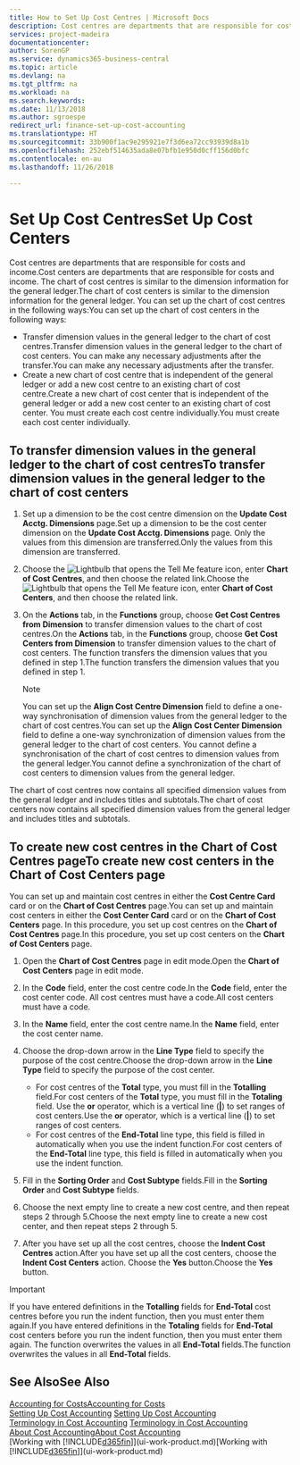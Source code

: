 ```yaml
---
title: How to Set Up Cost Centres | Microsoft Docs
description: Cost centres are departments that are responsible for costs and income. The chart of cost centres is similar to the dimension information for the general ledger.
services: project-madeira
documentationcenter: 
author: SorenGP
ms.service: dynamics365-business-central
ms.topic: article
ms.devlang: na
ms.tgt_pltfrm: na
ms.workload: na
ms.search.keywords: 
ms.date: 11/13/2018
ms.author: sgroespe
redirect_url: finance-set-up-cost-accounting
ms.translationtype: HT
ms.sourcegitcommit: 33b900f1ac9e295921e7f3d6ea72cc93939d8a1b
ms.openlocfilehash: 252ebf514635ada8e07bfb1e950d0cff156d0bfc
ms.contentlocale: en-au
ms.lasthandoff: 11/26/2018

---
```

# <a name="set-up-cost-centers"></a><span data-ttu-id="c824c-104">Set Up Cost Centres</span><span class="sxs-lookup"><span data-stu-id="c824c-104">Set Up Cost Centers</span></span>
<span data-ttu-id="c824c-105">Cost centres are departments that are responsible for costs and income.</span><span class="sxs-lookup"><span data-stu-id="c824c-105">Cost centers are departments that are responsible for costs and income.</span></span> <span data-ttu-id="c824c-106">The chart of cost centres is similar to the dimension information for the general ledger.</span><span class="sxs-lookup"><span data-stu-id="c824c-106">The chart of cost centers is similar to the dimension information for the general ledger.</span></span> <span data-ttu-id="c824c-107">You can set up the chart of cost centres in the following ways:</span><span class="sxs-lookup"><span data-stu-id="c824c-107">You can set up the chart of cost centers in the following ways:</span></span>  

-   <span data-ttu-id="c824c-108">Transfer dimension values in the general ledger to the chart of cost centres.</span><span class="sxs-lookup"><span data-stu-id="c824c-108">Transfer dimension values in the general ledger to the chart of cost centers.</span></span> <span data-ttu-id="c824c-109">You can make any necessary adjustments after the transfer.</span><span class="sxs-lookup"><span data-stu-id="c824c-109">You can make any necessary adjustments after the transfer.</span></span>  
-   <span data-ttu-id="c824c-110">Create a new chart of cost centre that is independent of the general ledger or add a new cost centre to an existing chart of cost centre.</span><span class="sxs-lookup"><span data-stu-id="c824c-110">Create a new chart of cost center that is independent of the general ledger or add a new cost center to an existing chart of cost center.</span></span> <span data-ttu-id="c824c-111">You must create each cost centre individually.</span><span class="sxs-lookup"><span data-stu-id="c824c-111">You must create each cost center individually.</span></span>  

## <a name="to-transfer-dimension-values-in-the-general-ledger-to-the-chart-of-cost-centers"></a><span data-ttu-id="c824c-112">To transfer dimension values in the general ledger to the chart of cost centres</span><span class="sxs-lookup"><span data-stu-id="c824c-112">To transfer dimension values in the general ledger to the chart of cost centers</span></span>  
1.  <span data-ttu-id="c824c-113">Set up a dimension to be the cost centre dimension on the **Update Cost Acctg. Dimensions** page.</span><span class="sxs-lookup"><span data-stu-id="c824c-113">Set up a dimension to be the cost center dimension on the **Update Cost Acctg. Dimensions** page.</span></span> <span data-ttu-id="c824c-114">Only the values from this dimension are transferred.</span><span class="sxs-lookup"><span data-stu-id="c824c-114">Only the values from this dimension are transferred.</span></span>  
2.  <span data-ttu-id="c824c-115">Choose the ![Lightbulb that opens the Tell Me feature](media/ui-search/search_small.png "Tell me what you want to do") icon, enter **Chart of Cost Centres**, and then choose the related link.</span><span class="sxs-lookup"><span data-stu-id="c824c-115">Choose the ![Lightbulb that opens the Tell Me feature](media/ui-search/search_small.png "Tell me what you want to do") icon, enter **Chart of Cost Centers**, and then choose the related link.</span></span>  
3.  <span data-ttu-id="c824c-116">On the **Actions** tab, in the **Functions** group, choose **Get Cost Centres from Dimension** to transfer dimension values to the chart of cost centres.</span><span class="sxs-lookup"><span data-stu-id="c824c-116">On the **Actions** tab, in the **Functions** group, choose **Get Cost Centers from Dimension** to transfer dimension values to the chart of cost centers.</span></span> <span data-ttu-id="c824c-117">The function transfers the dimension values that you defined in step 1.</span><span class="sxs-lookup"><span data-stu-id="c824c-117">The function transfers the dimension values that you defined in step 1.</span></span>  

    > [!NOTE]  
    >  <span data-ttu-id="c824c-118">You can set up the **Align Cost Centre Dimension**  field to define a one-way synchronisation of dimension values from the general ledger to the chart of cost centres.</span><span class="sxs-lookup"><span data-stu-id="c824c-118">You can set up the **Align Cost Center Dimension**  field to define a one-way synchronization of dimension values from the general ledger to the chart of cost centers.</span></span> <span data-ttu-id="c824c-119">You cannot define a synchronisation of the chart of cost centres to dimension values from the general ledger.</span><span class="sxs-lookup"><span data-stu-id="c824c-119">You cannot define a synchronization of the chart of cost centers to dimension values from the general ledger.</span></span>  

<span data-ttu-id="c824c-120">The chart of cost centres now contains all specified dimension values from the general ledger and includes titles and subtotals.</span><span class="sxs-lookup"><span data-stu-id="c824c-120">The chart of cost centers now contains all specified dimension values from the general ledger and includes titles and subtotals.</span></span>  

## <a name="to-create-new-cost-centers-in-the-chart-of-cost-centers-page"></a><span data-ttu-id="c824c-121">To create new cost centres in the Chart of Cost Centres page</span><span class="sxs-lookup"><span data-stu-id="c824c-121">To create new cost centers in the Chart of Cost Centers page</span></span>  
<span data-ttu-id="c824c-122">You can set up and maintain cost centres in either the **Cost Centre Card** card or on the **Chart of Cost Centres** page.</span><span class="sxs-lookup"><span data-stu-id="c824c-122">You can set up and maintain cost centers in either the **Cost Center Card** card or on the **Chart of Cost Centers** page.</span></span> <span data-ttu-id="c824c-123">In this procedure, you set up cost centres on the **Chart of Cost Centres** page.</span><span class="sxs-lookup"><span data-stu-id="c824c-123">In this procedure, you set up cost centers on the **Chart of Cost Centers** page.</span></span>  

1. <span data-ttu-id="c824c-124">Open the **Chart of Cost Centres** page in edit mode.</span><span class="sxs-lookup"><span data-stu-id="c824c-124">Open the **Chart of Cost Centers** page in edit mode.</span></span>  
2. <span data-ttu-id="c824c-125">In the **Code** field, enter the cost centre code.</span><span class="sxs-lookup"><span data-stu-id="c824c-125">In the **Code** field, enter the cost center code.</span></span> <span data-ttu-id="c824c-126">All cost centres must have a code.</span><span class="sxs-lookup"><span data-stu-id="c824c-126">All cost centers must have a code.</span></span>  
3. <span data-ttu-id="c824c-127">In the **Name** field, enter the cost centre name.</span><span class="sxs-lookup"><span data-stu-id="c824c-127">In the **Name** field, enter the cost center name.</span></span>  
4. <span data-ttu-id="c824c-128">Choose the drop-down arrow in the **Line Type** field to specify the purpose of the cost centre.</span><span class="sxs-lookup"><span data-stu-id="c824c-128">Choose the drop-down arrow in the **Line Type** field to specify the purpose of the cost center.</span></span>  

    - <span data-ttu-id="c824c-129">For cost centres of the **Total** type, you must fill in the **Totalling** field.</span><span class="sxs-lookup"><span data-stu-id="c824c-129">For cost centers of the **Total** type, you must fill in the **Totaling** field.</span></span> <span data-ttu-id="c824c-130">Use the **or** operator, which is a vertical line (**&#124;**) to set ranges of cost centers.</span><span class="sxs-lookup"><span data-stu-id="c824c-130">Use the **or** operator, which is a vertical line (**&#124;**) to set ranges of cost centers.</span></span>  
    - <span data-ttu-id="c824c-131">For cost centres of the **End-Total** line type, this field is filled in automatically when you use the indent function.</span><span class="sxs-lookup"><span data-stu-id="c824c-131">For cost centers of the **End-Total** line type, this field is filled in automatically when you use the indent function.</span></span>  
5.  <span data-ttu-id="c824c-132">Fill in the **Sorting Order** and **Cost Subtype** fields.</span><span class="sxs-lookup"><span data-stu-id="c824c-132">Fill in the **Sorting Order** and **Cost Subtype** fields.</span></span>  
6.  <span data-ttu-id="c824c-133">Choose the next empty line to create a new cost centre, and then repeat steps 2 through 5.</span><span class="sxs-lookup"><span data-stu-id="c824c-133">Choose the next empty line to create a new cost center, and then repeat steps 2 through 5.</span></span>  
7.  <span data-ttu-id="c824c-134">After you have set up all the cost centres, choose the **Indent Cost Centres** action.</span><span class="sxs-lookup"><span data-stu-id="c824c-134">After you have set up all the cost centers, choose the **Indent Cost Centers** action.</span></span> <span data-ttu-id="c824c-135">Choose the **Yes** button.</span><span class="sxs-lookup"><span data-stu-id="c824c-135">Choose the **Yes** button.</span></span>  

> [!IMPORTANT]  
>  <span data-ttu-id="c824c-136">If you have entered definitions in the **Totalling** fields for **End-Total** cost centres before you run the indent function, then you must enter them again.</span><span class="sxs-lookup"><span data-stu-id="c824c-136">If you have entered definitions in the **Totaling** fields for **End-Total** cost centers before you run the indent function, then you must enter them again.</span></span> <span data-ttu-id="c824c-137">The function overwrites the values in all **End-Total** fields.</span><span class="sxs-lookup"><span data-stu-id="c824c-137">The function overwrites the values in all **End-Total** fields.</span></span>  

## <a name="see-also"></a><span data-ttu-id="c824c-138">See Also</span><span class="sxs-lookup"><span data-stu-id="c824c-138">See Also</span></span>  
[<span data-ttu-id="c824c-139">Accounting for Costs</span><span class="sxs-lookup"><span data-stu-id="c824c-139">Accounting for Costs</span></span>](finance-manage-cost-accounting.md)  
<span data-ttu-id="c824c-140">[Setting Up Cost Accounting](finance-set-up-cost-accounting.md) </span><span class="sxs-lookup"><span data-stu-id="c824c-140">[Setting Up Cost Accounting](finance-set-up-cost-accounting.md) </span></span>  
<span data-ttu-id="c824c-141">[Terminology in Cost Accounting](finance-terminology-in-cost-accounting.md) </span><span class="sxs-lookup"><span data-stu-id="c824c-141">[Terminology in Cost Accounting](finance-terminology-in-cost-accounting.md) </span></span>  
[<span data-ttu-id="c824c-142">About Cost Accounting</span><span class="sxs-lookup"><span data-stu-id="c824c-142">About Cost Accounting</span></span>](finance-about-cost-accounting.md)  
<span data-ttu-id="c824c-143">[Working with [!INCLUDE[d365fin](includes/d365fin_md.md)]](ui-work-product.md)</span><span class="sxs-lookup"><span data-stu-id="c824c-143">[Working with [!INCLUDE[d365fin](includes/d365fin_md.md)]](ui-work-product.md)</span></span>

